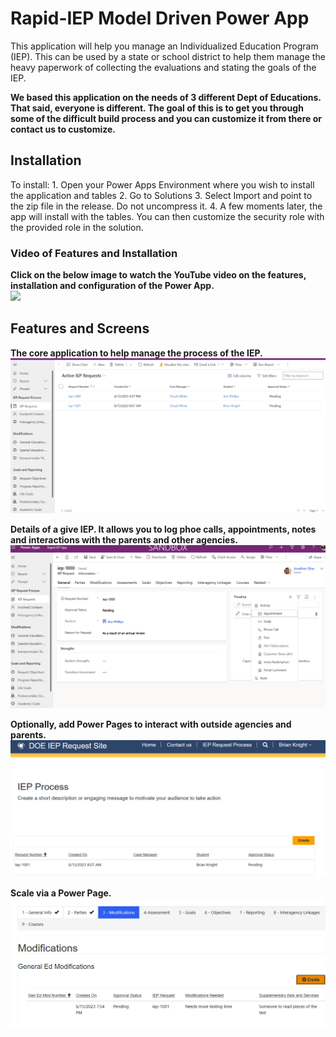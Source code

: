 # Rapid-IEP Model Driven Power App

This application will help you manage an Individualized Education Program (IEP). This can be used by a state or school district to help them manage the heavy paperwork of collecting the evaluations and stating the goals of the IEP. 

<b>We based this application on the needs of 3 different Dept of Educations. That said, everyone is different. The goal of this is to get you through some of the difficult build process and you can customize it from there or contact us to customize. </b>

<h2>Installation</h2>
To install:
1. Open your Power Apps Environment where you wish to install the application and tables
2. Go to Solutions
3. Select Import and point to the zip file in the release. Do not uncompress it.
4. A few moments later, the app will install with the tables. You can then customize the security role with the provided role in the solution.
<h3>Video of Features and Installation</h3>
<B>Click on the below image to watch the YouTube video on the features, installation and configuration of the Power App. </B>
<BR>
<a href="https://www.youtube.com/embed/yoFZTfRMys8">
  <img src="https://img.youtube.com/vi/yoFZTfRMys8/maxresdefault.jpg">
  </a>
<h2>Features and Screens</h2>
<B>The core application to help manage the process of the IEP.</B>
<img src="https://github.com/Pragmatic-Works/Rapid-IEP/blob/main/Screenshots/mda.png"/>
<P>
<B>Details of a give IEP. It allows you to log phoe calls, appointments, notes and interactions with the parents and other agencies.</B>
<img src="https://github.com/Pragmatic-Works/Rapid-IEP/blob/main/Screenshots/mdaDetails.png"/>
<P>
<B>Optionally, add Power Pages to interact with outside agencies and parents.</B>
<img src="https://github.com/Pragmatic-Works/Rapid-IEP/blob/main/Screenshots/PowerPageList.png"/>
<P>
<B>Scale via a Power Page.</B>
<img src="https://github.com/Pragmatic-Works/Rapid-IEP/blob/main/Screenshots/PowerPage3.png"/>
<P>
  
